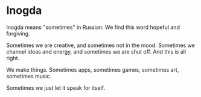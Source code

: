 # Inogda

Inogda means "sometimes" in Russian. We find this word hopeful and forgiving. 

Sometimes we are creative, and sometimes not in the mood. Sometimes we channel ideas and energy, and sometimes we are shut off. And this is all right.

We make things. Sometimes apps, sometimes games, sometimes art, sometimes music. 

Sometimes we just let it speak for itself.
